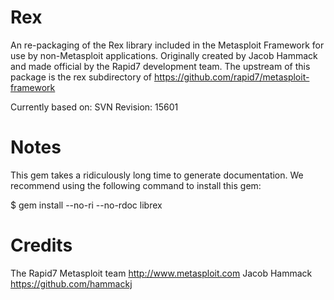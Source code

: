 # Rex

An re-packaging of the Rex library included in the Metasploit Framework for use by non-Metasploit applications. Originally created by Jacob Hammack and 
made official by the Rapid7 development team. The upstream of this package is the rex subdirectory of https://github.com/rapid7/metasploit-framework

Currently based on:
SVN Revision: 15601

# Notes

This gem takes a ridiculously long time to generate documentation. We recommend using the following command to install this gem:

$ gem install --no-ri --no-rdoc librex

# Credits
The Rapid7 Metasploit team <http://www.metasploit.com>
Jacob Hammack <https://github.com/hammackj>
